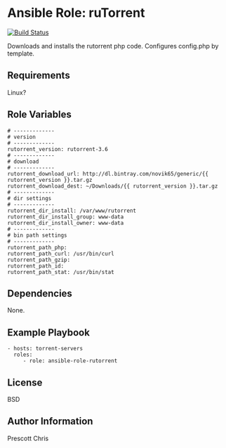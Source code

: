 Ansible Role: ruTorrent
=========
[![Build Status](https://travis-ci.org/cmprescott/ansible-role-rutorrent.svg?branch=master)](https://travis-ci.org/cmprescott/ansible-role-rutorrent)

Downloads and installs the rutorrent php code. Configures config.php by template.

Requirements
------------

Linux?

Role Variables
--------------

```
# -------------
# version
# -------------
rutorrent_version: rutorrent-3.6
# -------------
# download
# -------------
rutorrent_download_url: http://dl.bintray.com/novik65/generic/{{ rutorrent_version }}.tar.gz
rutorrent_download_dest: ~/Downloads/{{ rutorrent_version }}.tar.gz
# -------------
# dir settings
# -------------
rutorrent_dir_install: /var/www/rutorrent
rutorrent_dir_install_group: www-data
rutorrent_dir_install_owner: www-data
# -------------
# bin path settings
# -------------
rutorrent_path_php: 
rutorrent_path_curl: /usr/bin/curl
rutorrent_path_gzip:
rutorrent_path_id:
rutorrent_path_stat: /usr/bin/stat
```

Dependencies
------------

None.

Example Playbook
----------------

    - hosts: torrent-servers
      roles:
         - role: ansible-role-rutorrent
            

License
-------

BSD

Author Information
------------------

Prescott Chris
